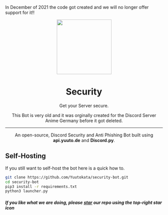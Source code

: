 In December of 2021 the code got created and we will no longer offer support for it!!

<p align="center"><img src="https://cdn.discordapp.com/attachments/847594343450935356/971825377670463550/image-removebg-preview.png" width="175" height="175" href="https://ritabot.gg/"></a></p>
<h1 align="center">Security</h1>
<p align="center">Get your Server secure.</p>
<p align="center">This Bot is very old and it was orginally created for the Discord Server Anime Germany before it got deleted.</p>

------

<p align="center">An open-source, Discord Security and Anti Phishing Bot built using <strong>api.yuuto.de</strong> and <strong>Discord.py</strong>.</p>

## Self-Hosting

If you still want to self-host the bot here is a quick how to.

```bash
git clone https://github.com/Yuutokata/security-bot.git
cd security-bot
pip3 install -r requirements.txt
python3 launcher.py
```





##### If you like what we are doing, please [star](https://github.com/Yuutokata/security-bot/stargazers) our repo using the top-right star icon
